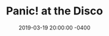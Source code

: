 ---
layout: post
title:  "Panic! at the Disco"
date:   2019-03-19 20:00:00 -0400
categories: concert
location: Zenith Paris
image: panicdisco2018.png
playlist: 111577883/playlist/20JZFwl6HVl6yg8a4H3ZqK/dark
---
